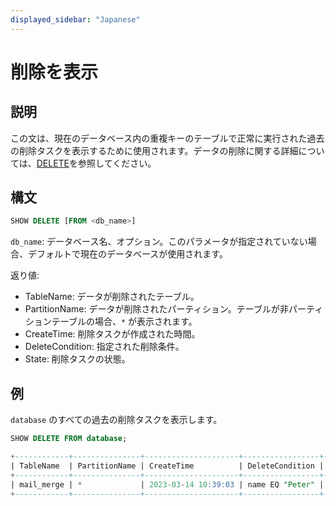 ```yaml
---
displayed_sidebar: "Japanese"
---
```


# 削除を表示

## 説明

この文は、現在のデータベース内の重複キーのテーブルで正常に実行された過去の削除タスクを表示するために使用されます。データの削除に関する詳細については、[DELETE](DELETE.md)を参照してください。

## 構文

```sql
SHOW DELETE [FROM <db_name>]
```

`db_name`: データベース名、オプション。このパラメータが指定されていない場合、デフォルトで現在のデータベースが使用されます。

返り値:

- TableName: データが削除されたテーブル。
- PartitionName: データが削除されたパーティション。テーブルが非パーティションテーブルの場合、`*` が表示されます。
- CreateTime: 削除タスクが作成された時間。
- DeleteCondition: 指定された削除条件。
- State: 削除タスクの状態。

## 例

`database` のすべての過去の削除タスクを表示します。

```sql
SHOW DELETE FROM database;

+------------+---------------+---------------------+-----------------+----------+
| TableName  | PartitionName | CreateTime          | DeleteCondition | State    |
+------------+---------------+---------------------+-----------------+----------+
| mail_merge | *             | 2023-03-14 10:39:03 | name EQ "Peter" | FINISHED |
+------------+---------------+---------------------+-----------------+----------+
```